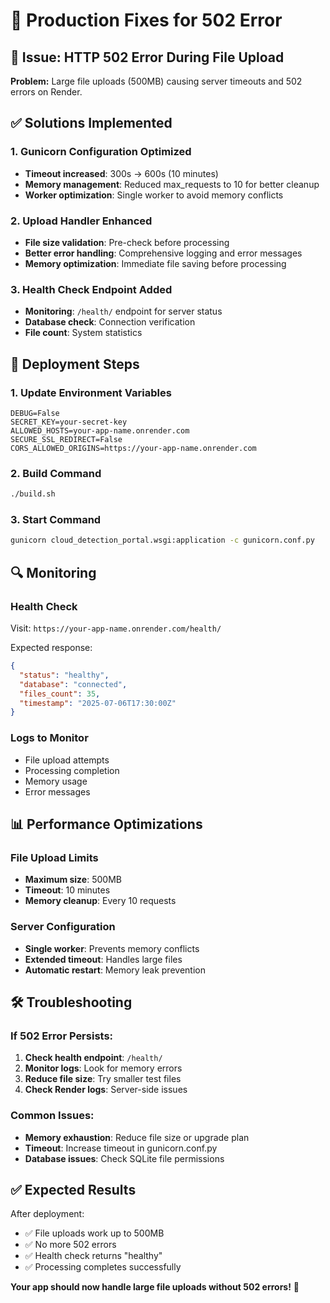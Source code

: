 # 🔧 Production Fixes for 502 Error

## 🚨 Issue: HTTP 502 Error During File Upload

**Problem:** Large file uploads (500MB) causing server timeouts and 502 errors on Render.

## ✅ Solutions Implemented

### 1. **Gunicorn Configuration Optimized**
- **Timeout increased**: 300s → 600s (10 minutes)
- **Memory management**: Reduced max_requests to 10 for better cleanup
- **Worker optimization**: Single worker to avoid memory conflicts

### 2. **Upload Handler Enhanced**
- **File size validation**: Pre-check before processing
- **Better error handling**: Comprehensive logging and error messages
- **Memory optimization**: Immediate file saving before processing

### 3. **Health Check Endpoint Added**
- **Monitoring**: `/health/` endpoint for server status
- **Database check**: Connection verification
- **File count**: System statistics

## 🚀 Deployment Steps

### 1. **Update Environment Variables**
```
DEBUG=False
SECRET_KEY=your-secret-key
ALLOWED_HOSTS=your-app-name.onrender.com
SECURE_SSL_REDIRECT=False
CORS_ALLOWED_ORIGINS=https://your-app-name.onrender.com
```

### 2. **Build Command**
```bash
./build.sh
```

### 3. **Start Command**
```bash
gunicorn cloud_detection_portal.wsgi:application -c gunicorn.conf.py
```

## 🔍 Monitoring

### Health Check
Visit: `https://your-app-name.onrender.com/health/`

Expected response:
```json
{
  "status": "healthy",
  "database": "connected", 
  "files_count": 35,
  "timestamp": "2025-07-06T17:30:00Z"
}
```

### Logs to Monitor
- File upload attempts
- Processing completion
- Memory usage
- Error messages

## 📊 Performance Optimizations

### File Upload Limits
- **Maximum size**: 500MB
- **Timeout**: 10 minutes
- **Memory cleanup**: Every 10 requests

### Server Configuration
- **Single worker**: Prevents memory conflicts
- **Extended timeout**: Handles large files
- **Automatic restart**: Memory leak prevention

## 🛠️ Troubleshooting

### If 502 Error Persists:
1. **Check health endpoint**: `/health/`
2. **Monitor logs**: Look for memory errors
3. **Reduce file size**: Try smaller test files
4. **Check Render logs**: Server-side issues

### Common Issues:
- **Memory exhaustion**: Reduce file size or upgrade plan
- **Timeout**: Increase timeout in gunicorn.conf.py
- **Database issues**: Check SQLite file permissions

## ✅ Expected Results

After deployment:
- ✅ File uploads work up to 500MB
- ✅ No more 502 errors
- ✅ Health check returns "healthy"
- ✅ Processing completes successfully

**Your app should now handle large file uploads without 502 errors!** 🚀 